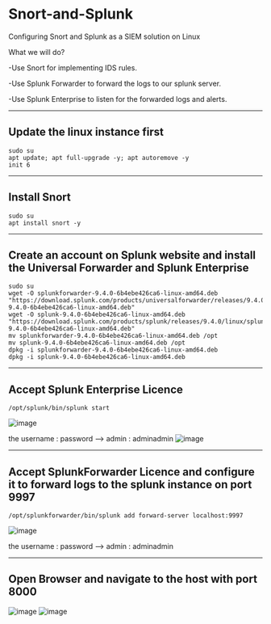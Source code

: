 # Snort-and-Splunk
Configuring Snort and Splunk as a SIEM solution on Linux

What we will do?

 -Use Snort for implementing IDS rules.
 
 -Use Splunk Forwarder to forward the logs to our splunk server.
 
 -Use Splunk Enterprise to listen for the forwarded logs and alerts.
 
--------------------------------------------------------

## Update the linux instance first

    sudo su
    apt update; apt full-upgrade -y; apt autoremove -y
    init 6
---------------------------------------------------------
## Install Snort

    sudo su
    apt install snort -y
----------------------------------------------------------
## Create an account on Splunk website and install the Universal Forwarder and Splunk Enterprise

    sudo su
    wget -O splunkforwarder-9.4.0-6b4ebe426ca6-linux-amd64.deb "https://download.splunk.com/products/universalforwarder/releases/9.4.0/linux/splunkforwarder-9.4.0-6b4ebe426ca6-linux-amd64.deb"
    wget -O splunk-9.4.0-6b4ebe426ca6-linux-amd64.deb "https://download.splunk.com/products/splunk/releases/9.4.0/linux/splunk-9.4.0-6b4ebe426ca6-linux-amd64.deb"
    mv splunkforwarder-9.4.0-6b4ebe426ca6-linux-amd64.deb /opt
    mv splunk-9.4.0-6b4ebe426ca6-linux-amd64.deb /opt
    dpkg -i splunkforwarder-9.4.0-6b4ebe426ca6-linux-amd64.deb
    dpkg -i splunk-9.4.0-6b4ebe426ca6-linux-amd64.deb
----------------------------------------------------------
## Accept Splunk Enterprise Licence

    /opt/splunk/bin/splunk start

   ![image](https://github.com/user-attachments/assets/35a621e3-0afa-4e98-9a49-3589204afb10)

the username : password --> admin : adminadmin
   ![image](https://github.com/user-attachments/assets/62802e8c-8975-4b0e-804c-848bf0d63582)

----------------------------------------------------------
## Accept SplunkForwarder Licence and configure it to forward logs to the splunk instance on port 9997

    /opt/splunkforwarder/bin/splunk add forward-server localhost:9997
  ![image](https://github.com/user-attachments/assets/b2d29daf-4ef8-4ce5-bb21-85468ed92928)

  
   
the username : password --> admin : adminadmin
  

-------------------------------------------------------
## Open Browser and navigate to the host with port 8000

  ![image](https://github.com/user-attachments/assets/c13219cf-d7a4-432e-9f86-8b8fed44e4b8)
  ![image](https://github.com/user-attachments/assets/97ce9d1e-cf80-477c-8f89-cc15539f5946)





